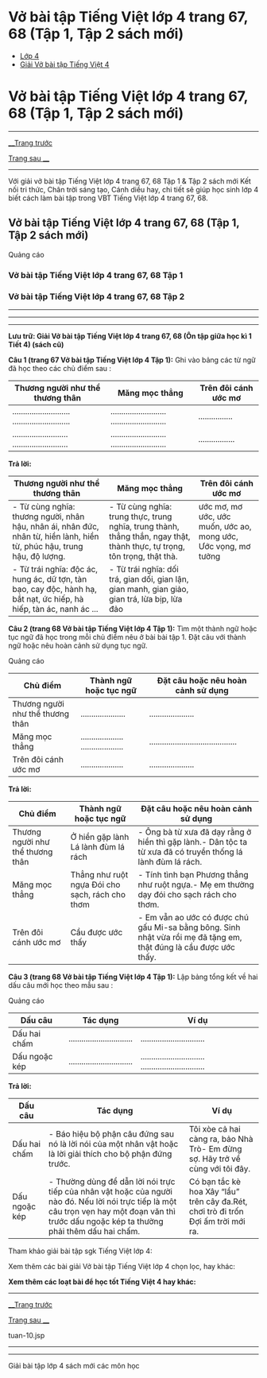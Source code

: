 # Vở bài tập Tiếng Việt lớp 4 trang 67, 68 (Tập 1, Tập 2 sách mới)

  * [Lớp 4](https://vietjack.com/series/lop-4.jsp)
  * [Giải Vở bài tập Tiếng Việt 4](https://vietjack.com/giai-vo-bai-tap-tieng-viet-4/index.jsp)



# Vở bài tập Tiếng Việt lớp 4 trang 67, 68 (Tập 1, Tập 2 sách mới)

* * *

[__Trang trước](https://vietjack.com/giai-vo-bai-tap-tieng-viet-4/tuan-10.jsp)

[Trang sau __](https://vietjack.com/giai-vo-bai-tap-tieng-viet-4/tuan-10.jsp)

* * *

Với giải vở bài tập Tiếng Việt lớp 4 trang 67, 68 Tập 1 & Tập 2 sách mới Kết nối tri thức, Chân trời sáng tạo, Cánh diều hay, chi tiết sẽ giúp học sinh lớp 4 biết cách làm bài tập trong VBT Tiếng Việt lớp 4 trang 67, 68.

## Vở bài tập Tiếng Việt lớp 4 trang 67, 68 (Tập 1, Tập 2 sách mới)

Quảng cáo

### **Vở bài tập Tiếng Việt lớp 4 trang 67, 68 Tập 1**

### **Vở bài tập Tiếng Việt lớp 4 trang 67, 68 Tập 2**

* * *

* * *

* * *

**Lưu trữ: Giải Vở bài tập Tiếng Việt lớp 4 trang 67, 68 (Ôn tập giữa học kì 1 Tiết 4) (sách cũ)**

**Câu 1 (trang 67 Vở bài tập Tiếng Việt lớp 4 Tập 1):** Ghi vào bảng các từ ngữ đã học theo các chủ điểm sau :

Thương người như thể thương thân|  Măng mọc thẳng|  Trên đôi cánh ước mơ  
---|---|---  
........................... ...........................|  .......................... ..........................| ................  
.......................... .......................... | .......................... .......................... | .................  
  
**Trả lời:**

Thương người như thể thương thân|  Măng mọc thẳng|  Trên đôi cánh ước mơ  
---|---|---  
\- Từ cùng nghĩa: thương người, nhân hậu, nhân ái, nhân đức, nhân từ, hiền lành, hiền từ, phúc hậu, trung hậu, độ lượng.|  \- Từ cùng nghĩa: trung thực, trung nghĩa, trung thành, thẳng thắn, ngay thật, thành thực, tự trọng, tôn trọng, thật thà.|  ước mơ, mơ ước, ước muốn, ước ao, mong ước, Ước vọng, mơ tưởng  
\- Từ trái nghĩa: độc ác, hung ác, dữ tợn, tàn bạo, cay độc, hành hạ, bắt nạt, ức hiếp, hà hiếp, tàn ác, nanh ác ... | \- Từ trái nghĩa: dối trá, gian dối, gian lận, gian manh, gian giảo, gian trá, lừa bịp, lừa đảo |   
  
**Câu 2 (trang 68 Vở bài tập Tiếng Việt lớp 4 Tập 1):** Tìm một thành ngữ hoặc tục ngữ đã học trong mỗi chủ điểm nêu ở bài bài tập 1. Đặt câu với thành ngữ hoặc nêu hoàn cảnh sử dụng tục ngữ.

Quảng cáo

Chủ điểm|  Thành ngữ hoặc tục ngữ | Đặt câu hoặc nêu hoàn cảnh sử dụng  
---|---|---  
Thương người như thể thương thân | .....................| .....................  
Măng mọc thẳng | .................... .................... | .........................................  
Trên đôi cánh ước mơ|  .................... | .....................  
  
**Trả lời:**

Chủ điểm|  Thành ngữ hoặc tục ngữ | Đặt câu hoặc nêu hoàn cảnh sử dụng  
---|---|---  
Thương người như thể thương thân | Ở hiền gặp lành Lá lành đùm lá rách | \- Ông bà từ xưa đã dạy rằng ở hiền thì gặp lành.\- Dân tộc ta từ xưa đã có truyền thống lá lành đùm lá rách.  
Măng mọc thẳng | Thẳng như ruột ngựa Đói cho sạch, rách cho thơm | \- Tính tình bạn Phương thẳng như ruột ngựa.\- Mẹ em thường dạy đói cho sạch rách cho thơm.  
Trên đôi cánh ước mơ|  Cầu được ước thấy | \- Em vẫn ao ước có được chú gấu Mi-sa bằng bông. Sinh nhật vừa rồi mẹ đã tặng em, thật đúng là cầu được ước thấy.  
  
**Câu 3 (trang 68 Vở bài tập Tiếng Việt lớp 4 Tập 1):** Lập bảng tổng kết về hai dấu câu mới học theo mẫu sau :

Quảng cáo

Dấu câu|  Tác dụng | Ví dụ  
---|---|---  
Dấu hai chấm | ..............................| ..............................  
Dấu ngoặc kép | .............................. |  .............................. ..............................  
  
**Trả lời:**

Dấu câu|  Tác dụng | Ví dụ  
---|---|---  
Dấu hai chấm | \- Báo hiệu bộ phận câu đứng sau nó là lời nói của một nhân vật hoặc là lời giải thích cho bộ phận đứng trước.| Tôi xòe cả hai càng ra, bảo Nhà Trò\- Em đừng sợ. Hãy trở về cùng với tôi đây.  
Dấu ngoặc kép | \- Thường dùng để dẫn lời nói trực tiếp của nhân vật hoặc của người nào đó. Nếu lời nói trực tiếp là một câu trọn vẹn hay một đoạn văn thì trước dấu ngoặc kép ta thường phải thêm dấu hai chấm. |  Có bạn tắc kè hoa Xây “lầu” trên cây đa.Rét, chơi trò đi trốn Đợi ấm trời mới ra.  
  
Tham khảo giải bài tập sgk Tiếng Việt lớp 4:

Xem thêm các bài giải Vở bài tập Tiếng Việt lớp 4 chọn lọc, hay khác:

**Xem thêm các loạt bài để học tốt Tiếng Việt 4 hay khác:**

* * *

[__Trang trước](https://vietjack.com/giai-vo-bai-tap-tieng-viet-4/tuan-10.jsp)

[Trang sau __](https://vietjack.com/giai-vo-bai-tap-tieng-viet-4/tuan-10.jsp)

tuan-10.jsp

* * *

* * *

Giải bài tập lớp 4 sách mới các môn học
